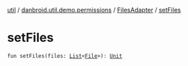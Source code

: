 [util](../../index.md) / [danbroid.util.demo.permissions](../index.md) / [FilesAdapter](index.md) / [setFiles](./set-files.md)

# setFiles

`fun setFiles(files: `[`List`](https://kotlinlang.org/api/latest/jvm/stdlib/kotlin.collections/-list/index.html)`<`[`File`](https://docs.oracle.com/javase/8/docs/api/java/io/File.html)`>): `[`Unit`](https://kotlinlang.org/api/latest/jvm/stdlib/kotlin/-unit/index.html)